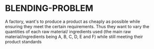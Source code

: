# BLENDING-PROBLEM
A factory, want's to produce a product as cheaply as possible while ensuring they meet the certain requirements. Thus they want to vary the quantities of each raw material/ ingredients used (the main raw material/ingredients being A, B, C, D, E and F) while still meeting their product standards
